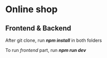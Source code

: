 # Online shop

## Frontend & Backend

After git clone, run **_npm install_** in both folders

To run *frontend* part, run **_npm run dev_**
